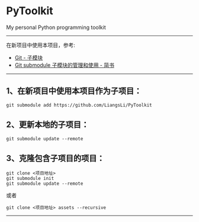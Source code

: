 # PyToolkit
My personal Python programming toolkit

------------------------------------------

在新项目中使用本项目，参考:
+ [Git - 子模块](https://git-scm.com/book/zh/v2/Git-%E5%B7%A5%E5%85%B7-%E5%AD%90%E6%A8%A1%E5%9D%97)
+ [Git submodule 子模块的管理和使用 - 简书](https://www.jianshu.com/p/9000cd49822c)
-----------------------------------------

## 1、在新项目中使用本项目作为子项目：
```shell script
git submodule add https://github.com/LiangsLi/PyToolkit
```
## 2、更新本地的子项目：
```shell script
git submodule update --remote
```
## 3、克隆包含子项目的项目：
```shell script
git clone <项目地址>
git submodule init
git submodule update --remote
```
或者
```shell script
git clone <项目地址> assets --recursive
```
-------------------------------

